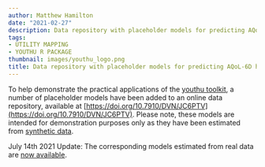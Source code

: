 ```yaml
---
author: Matthew Hamilton
date: "2021-02-27"
description: Data repository with placeholder models for predicting AQoL-6D health utility now available
tags:
- UTILITY MAPPING
- YOUTHU R PACKAGE
thumbnail: images/youthu_logo.png
title: Data repository with placeholder models for predicting AQoL-6D health utility now available
---
```


To help demonstrate the practical applications of the [youthu toolkit](https://ready4-dev.github.io/youthu/index.html), a number of placeholder models have been added to an online data repository, available at [https://doi.org/10.7910/DVN/JC6PTV](https://doi.org/10.7910/DVN/JC6PTV). Please note, these models are intended for demonstration purposes only as they have been estimated from [synthetic data](../youthvars-population-ds/). 

July 14th 2021 Update: 
The corresponding models estimated from real data are [now available](../youthu-ds-aqol6d/).



